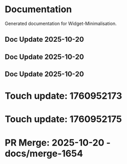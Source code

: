 # Documentation

Generated documentation for Widget-Minimalisation.

## Doc Update 2025-10-20

## Doc Update 2025-10-20

## Doc Update 2025-10-20

# Touch update: 1760952173

# Touch update: 1760952175

# PR Merge: 2025-10-20 - docs/merge-1654
